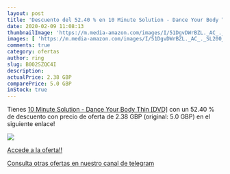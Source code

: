 ```yaml
---
layout: post
title: 'Descuento del 52.40 % en 10 Minute Solution - Dance Your Body Thi'
date: 2020-02-09 11:08:13
thumbnailImage: 'https://m.media-amazon.com/images/I/51DgvDWrBZL._AC_._SL200_.jpg'
images: [ 'https://m.media-amazon.com/images/I/51DgvDWrBZL._AC_._SL200_.jpg' ]
comments: true
category: ofertas
author: ring
slug: B002SZQC4I
description:
actualPrice: 2.38 GBP
comparePrice: 5.0 GBP
inStock: true
---
```


Tienes [10 Minute Solution - Dance Your Body Thin [DVD]](https://www.amazon.com/dp/B002SZQC4I/?tag=redken08-20) con un 52.40 % de descuento con precio de oferta de 2.38 GBP (original: 5.0 GBP) en el siguiente enlace!

[![](https://m.media-amazon.com/images/I/51DgvDWrBZL._AC_._SL200_.jpg)](https://www.amazon.com/dp/B002SZQC4I/?tag=redken08-20)

[Accede a la oferta!!](https://www.amazon.com/dp/B002SZQC4I/?tag=redken08-20)

[Consulta otras ofertas en nuestro canal de telegram](https://t.me/s/ofertas25)
